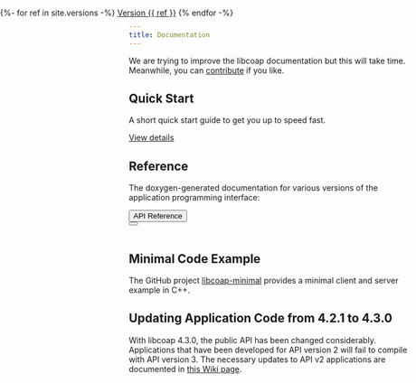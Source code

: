 ```yaml
---
title: Documentation
---
```


We are trying to improve the libcoap documentation but this will take
time. Meanwhile, you can [contribute](contribute.html) if you like.

## Quick Start

A short quick start guide to get you up to speed fast.

<a class="btn btn-primary btn-lg" href="install.html" role="button">View details</a>

## Reference

The doxygen-generated documentation for various versions
of the application programming interface:

<div class="btn-group" role="group" aria-label="API">
  <button type="button" class="btn btn-primary">API Reference</button>
  <div class="btn-group" role="group">
    <button id="btnGroupDrop1" type="button" class="btn btn-primary dropdown-toggle" data-toggle="dropdown" aria-haspopup="true" aria-expanded="false"></button>
    <div class="dropdown-menu" aria-labelledby="btnGroupDrop1" x-placement="bottom-start" style="position: absolute; transform: translate3d(0px, 38px, 0px); top: 0px; left: 0px; will-change: transform;">
        {%- for ref in site.versions -%}
      <a class="dropdown-item" href="{{ ref | prepend: "doc/reference/" | relative_url }} ">Version {{ ref }}</a>
        {% endfor -%}
    </div>
  </div>
</div>
<br>

## Minimal Code Example

The GitHub project
[libcoap-minimal](//github.com/obgm/libcoap-minimal) provides a
minimal client and server example in C++.

## Updating Application Code from 4.2.1 to 4.3.0

With libcoap 4.3.0, the public API has been changed
considerably. Applications that have been developed for API version 2
will fail to compile with API version 3. The necessary updates to API
v2 applications are documented in [this Wiki page](https://github.com/obgm/libcoap/wiki/Updating-application-code-from-4.2.1-to-4.3.0).
